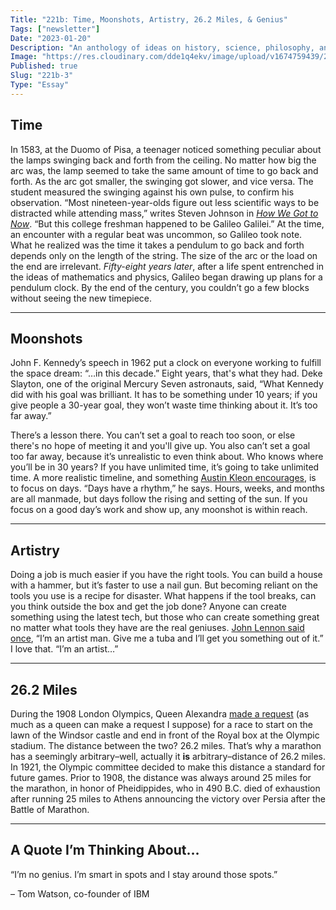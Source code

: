 ```yaml
---
Title: "221b: Time, Moonshots, Artistry, 26.2 Miles, & Genius"
Tags: ["newsletter"]
Date: "2023-01-20"
Description: "An anthology of ideas on history, science, philosophy, and more."
Image: "https://res.cloudinary.com/dde1q4ekv/image/upload/v1674759439/221b_OG_ifioi4.png"
Published: true
Slug: "221b-3"
Type: "Essay"
---
```

## Time

In 1583, at the Duomo of Pisa, a teenager noticed something peculiar about the lamps swinging back and forth from the ceiling. No matter how big the arc was, the lamp seemed to take the same amount of time to go back and forth. As the arc got smaller, the swinging got slower, and vice versa. The student measured the swinging against his own pulse, to confirm his observation. “Most nineteen-year-olds figure out less scientific ways to be distracted while attending mass,” writes Steven Johnson in *[How We Got to Now](https://a.co/d/9GrhfDD)*. “But this college freshman happened to be Galileo Galilei.” At the time, an encounter with a regular beat was uncommon, so Galileo took note. What he realized was the time it takes a pendulum to go back and forth depends only on the length of the string. The size of the arc or the load on the end are irrelevant. *Fifty-eight years later*, after a life spent entrenched in the ideas of mathematics and physics, Galileo began drawing up plans for a pendulum clock. By the end of the century, you couldn’t go a few blocks without seeing the new timepiece.

---

## Moonshots

John F. Kennedy’s speech in 1962 put a clock on everyone working to fulfill the space dream: “…in this decade.” Eight years, that's what they had. Deke Slayton, one of the original Mercury Seven astronauts, said, “What Kennedy did with his goal was brilliant. It has to be something under 10 years; if you give people a 30-year goal, they won’t waste time thinking about it. It’s too far away.”

There’s a lesson there. You can’t set a goal to reach too soon, or else there's no hope of meeting it and you'll give up. You also can’t set a goal too far away, because it’s unrealistic to even think about. Who knows where you’ll be in 30 years? If you have unlimited time, it’s going to take unlimited time. A more realistic timeline, and something [Austin Kleon encourages](https://austinkleon.com/2013/12/29/something-small-every-day/), is to focus on days. “Days have a rhythm,” he says. Hours, weeks, and months are all manmade, but days follow the rising and setting of the sun. If you focus on a good day’s work and show up, any moonshot is within reach.

---

## Artistry

Doing a job is much easier if you have the right tools. You can build a house with a hammer, but it’s faster to use a nail gun. But becoming reliant on the tools you use is a recipe for disaster. What happens if the tool breaks, can you think outside the box and get the job done? Anyone can create something using the latest tech, but those who can create something great no matter what tools they have are the real geniuses. [John Lennon said once](https://www.imaginepeace.com/archives/4385), “I’m an artist man. Give me a tuba and I’ll get you something out of it.” I love that. “I’m an artist…”

---

## 26.2 Miles

During the 1908 London Olympics, Queen Alexandra [made a request](https://www.history.com/news/why-is-a-marathon-26-2-miles) (as much as a queen can make a request I suppose) for a race to start on the lawn of the Windsor castle and end in front of the Royal box at the Olympic stadium. The distance between the two? 26.2 miles. That’s why a marathon has a seemingly arbitrary–well, actually it **is** arbitrary–distance of 26.2 miles. In 1921, the Olympic committee decided to make this distance a standard for future games. Prior to 1908, the distance was always around 25 miles for the marathon, in honor of Pheidippides, who in 490 B.C. died of exhaustion after running 25 miles to Athens announcing the victory over Persia after the Battle of Marathon.

---

## A Quote I’m Thinking About…

“I’m no genius. I’m smart in spots and I stay around those spots.”

– Tom Watson, co-founder of IBM
